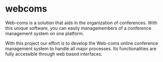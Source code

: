 # webcoms

Web-coms is a solution that aids in the organization of conferences. With this unique software, you can easily 
managemembers of a conference management system on one platform.

With this project our effort is to develop the Web-coms online conference management system to 
handle all major processes. Its functionalities are fully accessible through web based interfaces.
